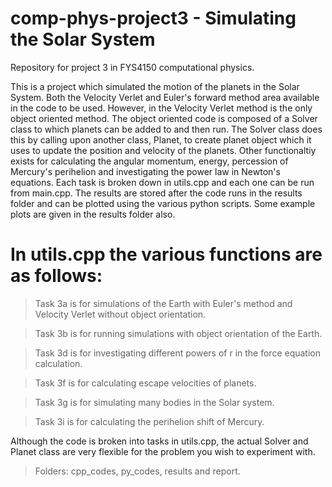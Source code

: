 # comp-phys-project3 - Simulating the Solar System
Repository for project 3 in FYS4150 computational physics.

This is a project which simulated the motion of the planets in the Solar System. Both the Velocity Verlet and Euler's forward method area available in the code to be used. However, in the Velocity Verlet method is the only object oriented method. The object oriented code is composed of a Solver class to which planets can be added to and then run.  The Solver class does this by calling upon another class, Planet, to create planet object which it uses to update the position and velocity of the planets. Other functionaltiy exists for calculating the angular momentum, energy, percession of Mercury's perihelion and investigating the power law in Newton's equations. Each task is broken down in utils.cpp and each one can be run from main.cpp. The results are stored after the code runs in the results folder and can be plotted using the various python scripts. Some example plots are given in the results folder also. 

# In utils.cpp the various functions are as follows:

> Task 3a is for simulations of the Earth with Euler's method and Velocity Verlet without object orientation.

> Task 3b is for running simulations with object orientation of the Earth.

> Task 3d is for investigating different powers of r in the force equation calculation.

> Task 3f is for calculating escape velocities of planets.

> Task 3g is for simulating many bodies in the Solar system. 

> Task 3i is for calculating the perihelion shift of Mercury.

Although the code is broken into tasks in utils.cpp, the actual Solver and Planet class are very flexible for the problem you wish to experiment with. 

> Folders: cpp_codes, py_codes, results and report.

